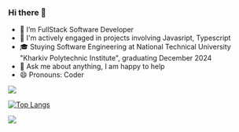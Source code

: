 ### Hi there 👋

- 🔭 I’m FullStack Software Developer
- 🌱 I'm actively engaged in projects involving Javasript, Typescript
- 🎓 Stuying Software Engineering at National Technical University "Kharkiv Polytechnic Institute", graduating December 2024
- 💬 Ask me about anything, I am happy to help
- 😄 Pronouns: Coder

![](https://github-readme-stats.vercel.app/api?username=Vlada-Yurchenko&show_icons=true&theme=radical&hide=contribs,prs,stars)

[![Top Langs](https://github-readme-stats.vercel.app/api/top-langs/?username=Vlada-Yurchenko)](https://github.com/anuraghazra/github-readme-stats)

<a href="https://www.linkedin.com/in/vlada-yurchenko-a96847206/" target="_blank"><img src="https://img.shields.io/badge/LinkedIn-0077B5?style=for-the-badge&logo=linkedin&logoColor=white" /></a>
